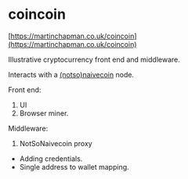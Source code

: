 

# coincoin

[https://martinchapman.co.uk/coincoin](https://martinchapman.co.uk/coincoin)

Illustrative cryptocurrency front end and middleware. 

Interacts with a [(notso)naivecoin](https://github.com/martinchapman/notsonaivecoin) node.

Front end:

1. UI
2. Browser miner.

Middleware:

1. NotSoNaivecoin proxy
  * Adding credentials.
  * Single address to wallet mapping.
